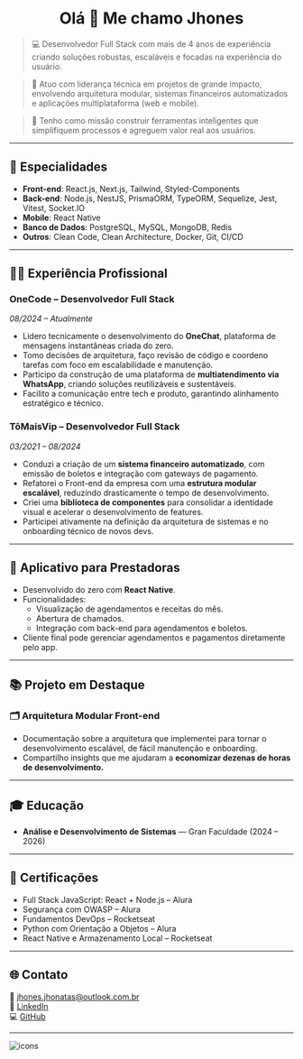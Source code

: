 <h1 align="center">Olá 🖖 Me chamo Jhones</h1>

> 💻 Desenvolvedor Full Stack com mais de 4 anos de experiência criando soluções robustas, escaláveis e focadas na experiência do usuário.

> 🚀 Atuo com liderança técnica em projetos de grande impacto, envolvendo arquitetura modular, sistemas financeiros automatizados e aplicações multiplataforma (web e mobile).

> 🎯 Tenho como missão construir ferramentas inteligentes que simplifiquem processos e agreguem valor real aos usuários.

---

## 🧠 Especialidades

- **Front-end**: React.js, Next.js, Tailwind, Styled-Components
- **Back-end**: Node.js, NestJS, PrismaORM, TypeORM, Sequelize, Jest, Vitest, Socket.IO
- **Mobile**: React Native
- **Banco de Dados**: PostgreSQL, MySQL, MongoDB, Redis
- **Outros**: Clean Code, Clean Architecture, Docker, Git, CI/CD

---

## 👨‍💼 Experiência Profissional

### OneCode – Desenvolvedor Full Stack  
*08/2024 – Atualmente*

- Lidero tecnicamente o desenvolvimento do **OneChat**, plataforma de mensagens instantâneas criada do zero.
- Tomo decisões de arquitetura, faço revisão de código e coordeno tarefas com foco em escalabilidade e manutenção.
- Participo da construção de uma plataforma de **multiatendimento via WhatsApp**, criando soluções reutilizáveis e sustentáveis.
- Facilito a comunicação entre tech e produto, garantindo alinhamento estratégico e técnico.

### TôMaisVip – Desenvolvedor Full Stack  
*03/2021 – 08/2024*

- Conduzi a criação de um **sistema financeiro automatizado**, com emissão de boletos e integração com gateways de pagamento.
- Refatorei o Front-end da empresa com uma **estrutura modular escalável**, reduzindo drasticamente o tempo de desenvolvimento.
- Criei uma **biblioteca de componentes** para consolidar a identidade visual e acelerar o desenvolvimento de features.
- Participei ativamente na definição da arquitetura de sistemas e no onboarding técnico de novos devs.

---

## 📱 Aplicativo para Prestadoras

- Desenvolvido do zero com **React Native**.
- Funcionalidades:
  - Visualização de agendamentos e receitas do mês.
  - Abertura de chamados.
  - Integração com back-end para agendamentos e boletos.
- Cliente final pode gerenciar agendamentos e pagamentos diretamente pelo app.

---

## 📚 Projeto em Destaque

### 🗂 Arquitetura Modular Front-end

- Documentação sobre a arquitetura que implementei para tornar o desenvolvimento escalável, de fácil manutenção e onboarding.
- Compartilho insights que me ajudaram a **economizar dezenas de horas de desenvolvimento.**

---

## 🎓 Educação

- **Análise e Desenvolvimento de Sistemas** — Gran Faculdade (2024 – 2026)

---

## 📜 Certificações

- Full Stack JavaScript: React + Node.js – Alura
- Segurança com OWASP – Alura
- Fundamentos DevOps – Rocketseat
- Python com Orientação a Objetos – Alura
- React Native e Armazenamento Local – Rocketseat

---

## 🌐 Contato

📩 jhones.jhonatas@outlook.com.br  
🔗 [LinkedIn](https://www.linkedin.com/in/jhonesjhonatas)  
💻 [GitHub](https://github.com/jhonesjhonatas)

---

<img src="https://skillicons.dev/icons?i=ts,js,react,nextjs,nodejs,python,angular,html,css,nest,jest,tailwind,styledcomponents,vscode,vite,postman,npm,vercel,docker,postgres,github,express,vite,prisma,postgres,mongodb,mysql,aws,git,github,gitlab,heroku&perline=20" alt="icons" />
